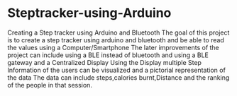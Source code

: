 # Steptracker-using-Arduino
Creating a Step tracker using Arduino and Bluetooth 
The goal of this project is to create a step tracker using arduino and bluetooth and be able to read the values using a Computer/Smartphone
The later improvements of the project can include using a BLE instead of bluetooth and using a BLE gateway and a Centralized Display 
Using the Display multiple Step Information of the users can be visualized and a pictorial representation of the data 
The data can include steps,calories burnt,Distance and the ranking of the people in that session.
